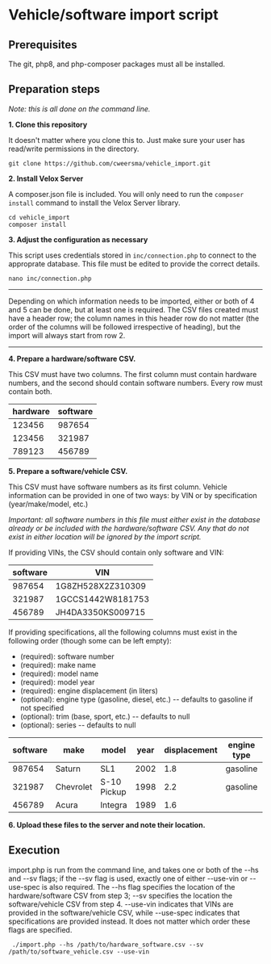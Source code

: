 # Vehicle/software import script

## Prerequisites
The git, php8, and php-composer packages must all be installed.

## Preparation steps

  *Note: this is all done on the command line.*
  
**1. Clone this repository**
   
   It doesn't matter where you clone this to. Just make sure your user has read/write permissions in the directory.
   ```console
   git clone https://github.com/cweersma/vehicle_import.git
   ```
**2. Install Velox Server**
   
   A composer.json file is included. You will only need to run the `composer install` command to install the Velox Server library.
   ```console
   cd vehicle_import
   composer install
   ```

**3. Adjust the configuration as necessary**

   This script uses credentials stored in `inc/connection.php` to connect to the approprate database. This file must be edited to provide the correct details.
   ```console
   nano inc/connection.php
   ```
   
---  

   Depending on which information needs to be imported, either or both of 4 and 5 can be done, but at least one is required. The CSV files created must
   have a header row; the column names in this header row do not matter (the order of the columns will be followed irrespective of heading), but the import will
   always start from row 2.
   
---
   
**4. Prepare a hardware/software CSV.**

   This CSV must have two columns. The first column must contain hardware numbers, and the second should contain software numbers. Every row must contain both.

   | hardware | software |
   | -------- | -------- |
   | 123456   | 987654   |
   | 123456   | 321987   |
   | 789123   | 456789   |

**5. Prepare a software/vehicle CSV.**

   This CSV must have software numbers as its first column. Vehicle information can be provided in one of two ways: by VIN or by specification (year/make/model, etc.)

   *Important: all software numbers in this file must either exist in the database already or be included with the hardware/software CSV. Any that do not exist in either
   location will be ignored by the import script.*

   If providing VINs, the CSV should contain only software and VIN: 

   | software | VIN               |
   | -------- | ----------------- |
   | 987654   | 1G8ZH528X2Z310309 |
   | 321987   | 1GCCS1442W8181753 |
   | 456789   | JH4DA3350KS009715 |

   If providing specifications, all the following columns must exist in the following order (though some can be left empty):
   * (required): software number
   * (required): make name
   * (required): model name
   * (required): model year
   * (required): engine displacement (in liters)
   * (optional): engine type (gasoline, diesel, etc.) -- defaults to gasoline if not specified
   * (optional): trim (base, sport, etc.) -- defaults to null
   * (optional): series -- defaults to null
     
   | software | make      | model       | year | displacement | engine type | trim | series          |
   | -------- | --------- | ----------- | ---- | ------------ | ----------- | ---- | --------------- |
   | 987654   | Saturn    | SL1         | 2002 | 1.8          | gasoline    |      |                 |
   | 321987   | Chevrolet | S-10 Pickup | 1998 | 2.2          | gasoline    |      | 1/2 Ton Nominal |
   | 456789   | Acura     | Integra     | 1989 | 1.6          |             | LS   |                 |

**6. Upload these files to the server and note their location.**

## Execution

import.php is run from the command line, and takes one or both of the --hs and --sv flags; if the --sv flag is used,
exactly one of either --use-vin or --use-spec is also required. The --hs flag specifies the location of the hardware/software CSV from step 3; --sv
specifies the location the software/vehicle CSV from step 4. --use-vin indicates that VINs are provided in the software/vehicle CSV,
while --use-spec indicates that specifications are provided instead. It does not matter which order these flags are specified.

```console
 ./import.php --hs /path/to/hardware_software.csv --sv /path/to/software_vehicle.csv --use-vin
```


   
